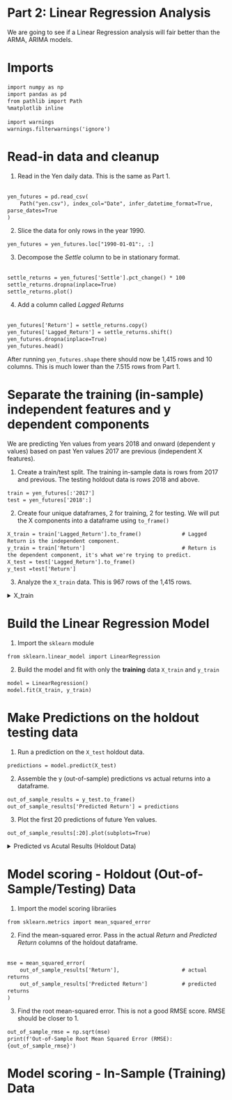 # Part 2: Linear Regression Analysis

We are going to see if a Linear Regression analysis will fair better than the ARMA, ARIMA models. 

# Imports

<pre><code>import numpy as np
import pandas as pd
from pathlib import Path
%matplotlib inline

import warnings
warnings.filterwarnings('ignore')
</code></pre>

# Read-in data and cleanup

1. Read in the Yen daily data. This is the same as Part 1.

<pre><code>
yen_futures = pd.read_csv(
    Path("yen.csv"), index_col="Date", infer_datetime_format=True, parse_dates=True
)
</code></pre>

2. Slice the data for only rows in the year 1990.
<pre><code>yen_futures = yen_futures.loc["1990-01-01":, :]</code></pre>

3. Decompose the *Settle* column to be in stationary format.

<pre><code>
settle_returns = yen_futures['Settle'].pct_change() * 100
settle_returns.dropna(inplace=True)
settle_returns.plot()
</code></pre>

4. Add a column called *Lagged Returns* 
<pre><code>
yen_futures['Return'] = settle_returns.copy()
yen_futures['Lagged_Return'] = settle_returns.shift()
yen_futures.dropna(inplace=True)
yen_futures.head()
</code></pre>

After running `yen_futures.shape` there should now be 1,415 rows and 10 columns. This is much lower than the 7.515 rows from Part 1. 

# Separate the training (in-sample) independent features and y dependent components

We are predicting Yen values from years 2018 and onward (dependent y values) based on past Yen values 2017 are previous (independent X features). 

1. Create a train/test split. The training in-sample data is rows from 2017 and previous. The testing holdout data is rows 2018 and above. 
<pre><code>train = yen_futures[:'2017']
test = yen_futures['2018':]
</code></pre>

2. Create four unique dataframes, 2 for training, 2 for testing. We will put the X components into a dataframe using `to_frame()`
<pre><code>X_train = train['Lagged_Return'].to_frame()             # Lagged Return is the independent component. 
y_train = train['Return']                               # Return is the dependent component, it's what we're trying to predict. 
X_test = test['Lagged_Return'].to_frame() 
y_test =test['Return']
</code></pre>

3. Analyze the `X_train` data. This is 967 rows of the 1,415 rows.

<details><summary>X_train</summary>

![image](images/rg_3_xtrain.PNG)
    
</details>

# Build the Linear Regression Model

1. Import the `sklearn` module
<pre><code>from sklearn.linear_model import LinearRegression</code></pre>

2. Build the model and fit with only the **training** data `X_train` and `y_train`
<pre><code>model = LinearRegression()
model.fit(X_train, y_train)
</code></pre>

# Make Predictions on the holdout testing data

1. Run a prediction on the `X_test` holdout data.
<pre><code>predictions = model.predict(X_test)</code></pre>

2. Assemble the y (out-of-sample) predictions vs actual returns into a dataframe.
<pre><code>out_of_sample_results = y_test.to_frame()
out_of_sample_results['Predicted Return'] = predictions
</code></pre>

3. Plot the first 20 predictions of future Yen values.
<pre><code>out_of_sample_results[:20].plot(subplots=True)</code></pre>

<details><summary>Predicted vs Acutal Results (Holdout Data)</summary>
    
![image](images/rg_4_oos_actual_results.PNG)
    
</details>

# Model scoring - Holdout (Out-of-Sample/Testing) Data

1. Import the model scoring librariies
<pre><code>from sklearn.metrics import mean_squared_error</code></pre>

2. Find the mean-squared error. Pass in the actual *Return* and *Predicted Return* columns of the holdout dataframe. 
<pre><code>
mse = mean_squared_error(
    out_of_sample_results['Return'],                    # actual returns
    out_of_sample_results['Predicted Return']           # predicted returns
)
</code></pre>

3. Find the root mean-squared error. This is not a good RMSE score. RMSE should be closer to 1.
<pre><code>out_of_sample_rmse = np.sqrt(mse)
print(f'Out-of-Sample Root Mean Squared Error (RMSE): {out_of_sample_rmse}')</code></pre>

# Model scoring - In-Sample (Training) Data
